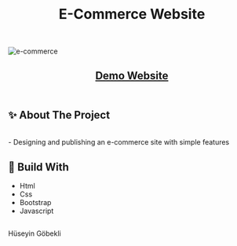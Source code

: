 </br>
<h1 align="center"> E-Commerce Website
 </h1>
 



</br>

![e-commerce](https://github.com/huseyingobekli/E-Commerce-Site/assets/117904152/34566efc-4030-4843-a33f-f7edff455bae)
 <h2 align="center"><a href="https://limon-e-commerce-site.netlify.app">Demo Website</a>
</br></br>
<h2> ✨ About The Project</h2>
</br>
- Designing and publishing an e-commerce site with simple features
 <h2></h2>

<h2> 📌 Build With</h2>

- Html
- Css
- Bootstrap
- Javascript
  
 <h2></h2>
 
  Hüseyin Göbekli
 
 


